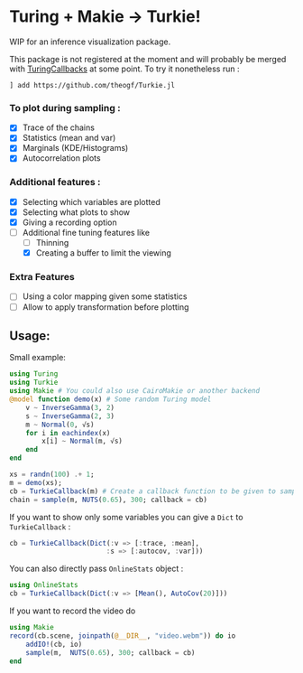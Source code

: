 # Turing + Makie -> Turkie!

WIP for an inference visualization package.

This package is not registered at the moment and will probably be merged with [TuringCallbacks](https://github.com/torfjelde/TuringCallbacks.jl) at some point.
To try it nonetheless run :
```
] add https://github.com/theogf/Turkie.jl
```

### To plot during sampling :
- [x] Trace of the chains
- [x] Statistics (mean and var)
- [x] Marginals (KDE/Histograms)
- [x] Autocorrelation plots

### Additional features :
- [x] Selecting which variables are plotted
- [x] Selecting what plots to show
- [x] Giving a recording option
- [ ] Additional fine tuning features like
    - [ ] Thinning
    - [x] Creating a buffer to limit the viewing

### Extra Features 
- [ ] Using a color mapping given some statistics
- [ ] Allow to apply transformation before plotting

## Usage:
Small example:
```julia
using Turing
using Turkie
using Makie # You could also use CairoMakie or another backend
@model function demo(x) # Some random Turing model
    v ~ InverseGamma(3, 2)
    s ~ InverseGamma(2, 3)
    m ~ Normal(0, √s)
    for i in eachindex(x)
        x[i] ~ Normal(m, √s)
    end
end

xs = randn(100) .+ 1;
m = demo(xs);
cb = TurkieCallback(m) # Create a callback function to be given to sample
chain = sample(m, NUTS(0.65), 300; callback = cb)
```

If you want to show only some variables you can give a `Dict` to `TurkieCallback` :

```julia
cb = TurkieCallback(Dict(:v => [:trace, :mean],
                        :s => [:autocov, :var]))

```

You can also directly pass `OnlineStats` object : 
```julia
using OnlineStats
cb = TurkieCallback(Dict(:v => [Mean(), AutoCov(20)]))
```

If you want to record the video do

```julia
using Makie
record(cb.scene, joinpath(@__DIR__, "video.webm")) do io
    addIO!(cb, io)
    sample(m,  NUTS(0.65), 300; callback = cb)
end
```
